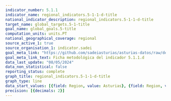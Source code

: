 ```yaml
---
indicator_number: 5.1.1
indicator_name: regional_indicators.5-1-1-d-title
national_indicator_description: regional_indicators.5-1-1-d-title
target_name: global_targets.5-1-title
goal_name: global_goals.5-title
computation_units: units.PT
national_geographical_coverage: regional
source_active_1: true
source_organisation_1: indicator.sadei
goal_meta_link: "https://github.com/sadeiasturias/asturias-datos/raw/develop/descargas/metodologia/5.1.1.d.pdf"
goal_meta_link_text: Ficha metodológica del indicador 5.1.1.d
data_last_update: "08/05/2024"
data_non_statistical: false
reporting_status: complete
graph_title: regional_indicators.5-1-1-d-title
graph_type: line
data_start_values: [{field: Region, value: Asturias}, {field: Region, value: España}]
precision: [{decimals: 2}]
---
```

